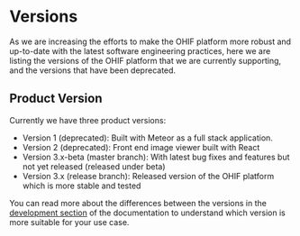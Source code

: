 # Versions

As we are increasing the efforts to make the OHIF platform more robust and up-to-date
with the latest software engineering practices, here we are listing the versions of
the OHIF platform that we are currently supporting, and the versions that have been
deprecated.

## Product Version


Currently we have three product versions:

- Version 1 (deprecated): Built with Meteor as a full stack application.
- Version 2 (deprecated): Front end image viewer built with React
- Version 3.x-beta (master branch): With latest bug fixes and features but not yet released (released under beta)
- Version 3.x (release branch): Released version of the OHIF platform which is more stable and tested


You can read more about the differences between the versions in the [development section](../../docs/development/getting-started#branches) of the documentation
to understand which version is more suitable for your use case.
